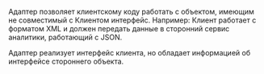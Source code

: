 Адаптер позволяет клиентскому коду работать с объектом, имеющим не совместимый с Клиентом интерфейс. Например: Клиент работает с форматом XML и должен передать данные в сторонний сервис аналитики, работающий с JSON.

Адаптер реализует интерфейс клиента, но обладает информацией об интерфейсе стороннего объекта.